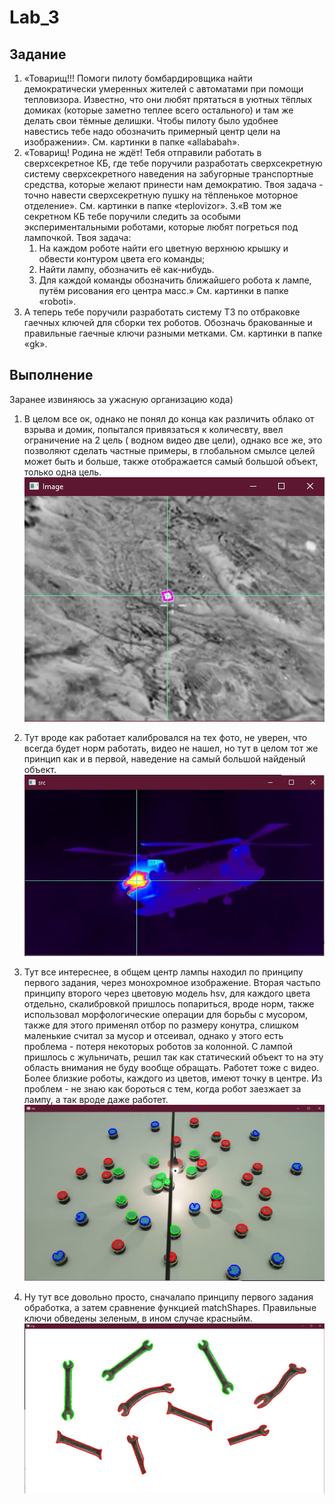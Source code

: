 # Lab_3
## Задание
1. «Товарищ!!! Помоги пилоту бомбардировщика найти демократически умеренных жителей с автоматами при помощи тепловизора. Известно, что они любят прятаться в уютных тёплых домиках (которые заметно теплее всего остального) и там же делать свои тёмные делишки. Чтобы пилоту было удобнее навестись тебе надо обозначить примерный центр цели на изображении». См. картинки в папке «allababah».
2. «Товарищ! Родина не ждёт! Тебя отправили работать в сверхсекретное КБ, где тебе поручили разработать сверхсекретную систему сверхсекретного наведения на забугорные транспортные средства, которые желают принести нам демократию. Твоя задача - точно навести сверхсекретную пушку на тёпленькое моторное отделение». См. картинки в папке «teplovizor».
3.«В том же секретном КБ тебе поручили следить за особыми экспериментальными роботами, которые любят погреться под лампочкой. Твоя задача: 
   1)	На каждом роботе найти его цветную верхнюю крышку и обвести контуром цвета его команды;
   2)	Найти лампу, обозначить её как-нибудь.
   3)	Для каждой команды обозначить ближайшего робота к лампе, путём рисования его центра масс.»
См. картинки в папке «roboti».
4. А теперь тебе поручили разработать систему ТЗ по отбраковке гаечных ключей для сборки тех роботов. Обозначь бракованные и правильные гаечные ключи разными метками.  См. картинки в папке «gk».
## Выполнение 
Заранее извиняюсь за ужасную организацию кода) 
1. В целом все ок, однако не понял до конца как различить облако от взрыва и домик, попытался привязаться к количесвту, ввел ограничение на 2 цель ( водном видео две цели), однако все же, это позволяют сделать частные примеры, в глобальном смылсе целей может быть и больше, также отображается самый большой объект, только одна цель.
![1](lab_3/img_report/part_1.jpg "1")

2. Тут вроде как работает калибровался на тех фото, не уверен, что всегда будет норм работать, видео не нашел, но тут в целом тот же принцип как и в первой, наведение на самый большой найденый объект.
![2](lab_3/img_report/part_2.jpg "2")
3. Тут все интереснее, в общем центр лампы находил по принципу первого задания, через монохромное изображение. Вторая частьпо принципу второго через цветовую модель hsv, для каждого цвета отдельно,  скалибровкой пришлось попариться, вроде норм, также использовал морфологические операции для борьбы с мусором, также для этого применял отбор по размеру конутра, слишком маленькие считал за мусор и отсеивал, однако у этого есть проблема - потеря некоторых роботов за колонной. С лампой пришлось с жульничать, решил так как статический объект то на эту область внимания не буду вообще обращать. Работет тоже с видео. Более близкие роботы, каждого из цветов, имеют точку в центре. Из проблем - не знаю как бороться с тем, когда робот заезжает за лампу, а так вроде даже работет.
![3](lab_3/img_report/part_3.jpg "3")

4. Ну тут все довольно просто, сначалапо принципу первого задания обработка, а затем сравнение функцией matchShapes. Правильные ключи обведены зеленым, в ином случае красныйм.
 ![4](lab_3/img_report/part_4.jpg "4")
